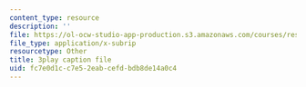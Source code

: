```yaml
---
content_type: resource
description: ''
file: https://ol-ocw-studio-app-production.s3.amazonaws.com/courses/res-18-007-calculus-revisited-multivariable-calculus-fall-2011/fc7e0d1cc7e52eabcefdbdb8de14a0c4_JAxRgACOQtA.srt
file_type: application/x-subrip
resourcetype: Other
title: 3play caption file
uid: fc7e0d1c-c7e5-2eab-cefd-bdb8de14a0c4
---
```

